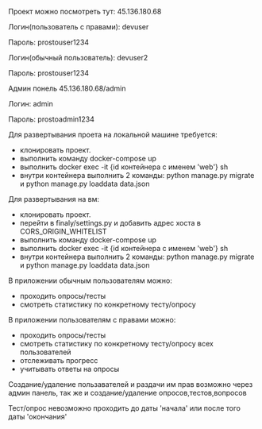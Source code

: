 Проект можно посмотреть тут:
45.136.180.68

Логин(пользователь с правами): devuser

Пароль: prostouser1234

Логин(обычный пользователь): devuser2

Пароль: prostouser1234

Админ понель
45.136.180.68/admin

Логин: admin

Пароль: prostoadmin1234

Для развертывания проета на локальной машине требуется:

- клонировать проект.
- выполнить команду docker-compose up
- выполнить docker exec -it {id контейнера с именем 'web'} sh
- внутри контейнера выполнить 2 команды: python manage.py migrate и python manage.py loaddata data.json

Для развертывания на вм:

- клонировать проект.
- перейти в finaly/settings.py и добавить адрес хоста в CORS_ORIGIN_WHITELIST
- выполнить команду docker-compose up
- выполнить docker exec -it {id контейнера с именем 'web'} sh
- внутри контейнера выполнить 2 команды: python manage.py migrate и python manage.py loaddata data.json

В приложении обычным пользователям можно:
- проходить опросы/тесты 
- смотреть статистику по конкретному тесту/опросу 

В приложении пользователям с правами можно:
- проходить опросы/тесты 
- смотреть статистику по конкретному тесту/опросу всех пользователей 
- отслеживать прогресс 
- учитывать ответы на опросы

Создание/удаление пользавателей и раздачи им прав возможно через админ панель,
так же и создание/удаление опросов,тестов,вопросов

Тест/опрос невозможно проходить до даты 'начала' или после того даты 'окончания'
